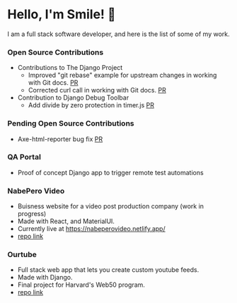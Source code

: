 # Hello, I'm Smile! 👋
I am a full stack software developer, and here is the list of some of my work.

### Open Source Contributions 
- Contributions to The Django Project
  - Improved "git rebase" example for upstream changes in working with Git docs. [PR](https://github.com/django/django/pull/16220)
  - Corrected curl call in working with Git docs. [PR](https://github.com/django/django/pull/16213)
- Contribution to Django Debug Toolbar
  - Add divide by zero protection in timer.js [PR](https://github.com/jazzband/django-debug-toolbar/pull/1687)

### Pending Open Source Contributions
- Axe-html-reporter bug fix [PR](https://github.com/lpelypenko/axe-html-reporter/pull/44)

### QA Portal 
- Proof of concept Django app to trigger remote test automations
  
### NabePero Video
- Buisness website for a video post production company (work in progress) 
- Made with React, and MaterialUI.
- Currently live at https://nabeperovideo.netlify.app/
- [repo link](https://github.com/Yuzulix/NabePeroVideo)

### Ourtube
- Full stack web app that lets you create custom youtube feeds.
- Made with Django.
- Final project for Harvard's Web50 program. 
-  [repo link](https://github.com/SmailBestybay/Web50Capstone)

